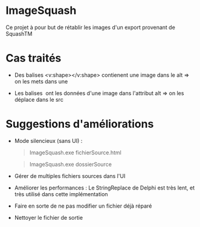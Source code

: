 # ImageSquash
Ce projet à pour but de rétablir les images d'un export provenant de SquashTM

# Cas traités
- Des balises <v:shape></v:shape> contienent une image dans le alt => on les mets dans une <img /> 

- Les balises <img /> ont les données d'une image dans l'attribut alt => on les déplace dans le src

# Suggestions d'améliorations
- Mode silencieux (sans UI) : 
  > ImageSquash.exe fichierSource.html
  
  > ImageSquash.exe dossierSource
- Gérer de multiples fichiers sources dans l'UI
- Améliorer les performances : Le StringReplace de Delphi est très lent, et très utilisé dans cette implémentation
- Faire en sorte de ne pas modifier un fichier déjà réparé
- Nettoyer le fichier de sortie
